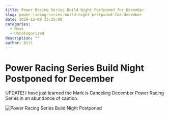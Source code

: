 ```yaml
---
title: Power Racing Series Build Night Postponed for December
slug: power-racing-series-build-night-postponed-for-december
date: 2020-12-09 23:25:08
categories:
  - News
  - Uncategorized
description: ""
author: Bill
---
```


# Power Racing Series Build Night Postponed for December

UPDATE! I have just learned the Mark is Canceling December Power Racing Series in an abundance of caution.

![Power Racing Series Build Night Postponed](/uploads/2020/12/gif.gif)

